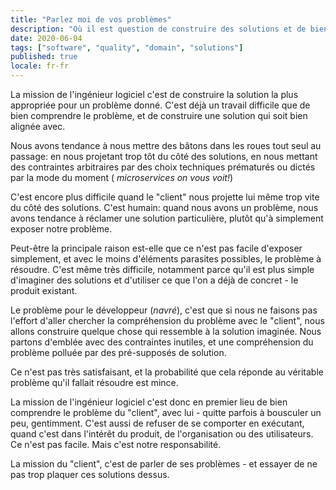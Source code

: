 ```yaml
---
title: "Parlez moi de vos problèmes"
description: "Où il est question de construire des solutions et de bien comprendre le problème."
date: 2020-06-04
tags: ["software", "quality", "domain", "solutions"]
published: true
locale: fr-fr
---
```


La mission de l'ingénieur logiciel c'est de construire la solution la plus appropriée pour un problème donné. C'est déjà un travail difficile que de bien comprendre le problème, et de construire une solution qui soit bien alignée avec.

Nous avons tendance à nous mettre des bâtons dans les roues tout seul au passage: en nous projetant trop tôt du côté des solutions, en nous mettant des contraintes arbitraires par des choix techniques prématurés ou dictés par la mode du moment ( _microservices on vous voit!_)

C'est encore plus difficile quand le "client" nous projette lui même trop vite du côté des solutions. C'est humain: quand nous avons un problème, nous avons tendance à réclamer une solution particulière, plutôt qu'à simplement exposer notre problème. 

Peut-être la principale raison est-elle que ce n'est pas facile d'exposer simplement, et avec le moins d'éléments parasites possibles, le problème à résoudre. C'est même très difficile, notamment parce qu'il est plus simple d'imaginer des solutions et d'utiliser ce que l'on a déjà de concret - le produit existant.

Le problème pour le développeur (_navré_), c'est que si nous ne faisons pas l'effort d'aller chercher la compréhension du problème avec le "client", nous allons construire quelque chose qui ressemble à la solution imaginée. Nous partons d'emblée avec des contraintes inutiles, et une compréhension du problème polluée par des pré-supposés de solution.

Ce n'est pas très satisfaisant, et la probabilité que cela réponde au véritable problème qu'il fallait résoudre est mince.

La mission de l'ingénieur logiciel c'est donc en premier lieu de bien comprendre le problème du "client", avec lui - quitte parfois à bousculer un peu, gentimment. C'est aussi de refuser de se comporter en exécutant, quand c'est dans l'intérêt du produit, de l'organisation ou des utilisateurs. Ce n'est pas facile. Mais c'est notre responsabilité.

La mission du "client", c'est de parler de ses problèmes - et essayer de ne pas trop plaquer ces solutions dessus.

